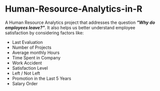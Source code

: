 # Human-Resource-Analytics-in-R

A Human Resource Analytics project that addresses the question ***"Why do employees leave?"***. It also helps us better understand employee satisfaction by considering factors like:

* Last Evaluation
* Number of Projects
* Average monthly Hours
* Time Spent in Company
* Work Accident
* Satisfaction Level
* Left / Not Left
* Promotion in the Last 5 Years
* Salary Order
